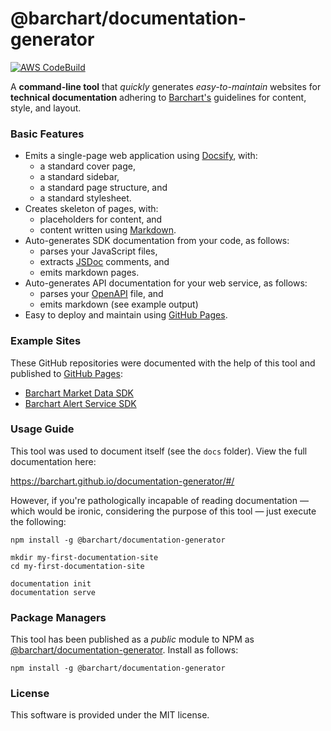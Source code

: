 # @barchart/documentation-generator

[![AWS CodeBuild](https://codebuild.us-east-1.amazonaws.com/badges?uuid=eyJlbmNyeXB0ZWREYXRhIjoiSkJiVDZVKzIvUkh5Vkpzd1prRHlKbGozYUhiSWFXMEhzZFphdzBhTWRiWnRXK2dGMk1GMU52QS8rcTJBWEJjNXZkOTRpUXpMcFBLdjFoYmhRWVhNNStRPSIsIml2UGFyYW1ldGVyU3BlYyI6IlVubWUzdm0reHVoZE5SaDAiLCJtYXRlcmlhbFNldFNlcmlhbCI6MX0%3D&branch=master)](https://github.com/barchart/documentation-generator)

A **command-line tool** that _quickly_ generates _easy-to-maintain_ websites for **technical documentation** adhering to [Barchart's](https://www.barchart.com/solutions) guidelines for content, style, and layout.

### Basic Features

* Emits a single-page web application using [Docsify](https://docsify.js.org/#/), with:
  * a standard cover page,
  * a standard sidebar,
  * a standard page structure, and
  * a standard stylesheet.
* Creates skeleton of pages, with:
  * placeholders for content, and
  * content written using [Markdown](https://en.wikipedia.org/wiki/Markdown).
* Auto-generates SDK documentation from your code, as follows:
  * parses your JavaScript files,
  * extracts [JSDoc](https://en.wikipedia.org/wiki/JSDoc) comments, and
  * emits markdown pages.
* Auto-generates API documentation for your web service, as follows:
  * parses your [OpenAPI](https://en.wikipedia.org/wiki/OpenAPI_Specification) file, and
  * emits markdown (see example output)
* Easy to deploy and maintain using [GitHub Pages](https://pages.github.com/).

### Example Sites

These GitHub repositories were documented with the help of this tool and published to [GitHub Pages](https://pages.github.com/):

* [Barchart Market Data SDK](https://barchart.github.io/marketdata-api-js/#/)
* [Barchart Alert Service SDK](https://barchart.github.io/alerts-client-js/#/)

### Usage Guide

This tool was used to document itself (see the ```docs``` folder). View the full documentation here:

https://barchart.github.io/documentation-generator/#/

However, if you're pathologically incapable of reading documentation — which would be ironic, considering the purpose of this tool — just execute the following:

```shell
npm install -g @barchart/documentation-generator

mkdir my-first-documentation-site
cd my-first-documentation-site

documentation init
documentation serve
```

### Package Managers

This tool has been published as a *public* module to NPM as [@barchart/documentation-generator](https://www.npmjs.com/package/@barchart/documentation-generator). Install as follows:

```shell
npm install -g @barchart/documentation-generator
```

### License

This software is provided under the MIT license.